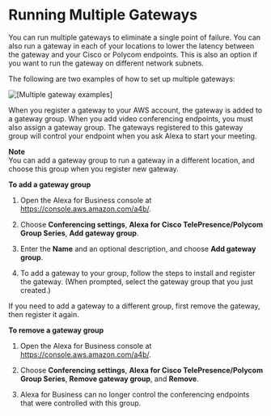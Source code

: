 # Running Multiple Gateways<a name="run-gateways"></a>

You can run multiple gateways to eliminate a single point of failure\. You can also run a gateway in each of your locations to lower the latency between the gateway and your Cisco or Polycom endpoints\. This is also an option if you want to run the gateway on different network subnets\.

The following are two examples of how to set up multiple gateways:

![\[Multiple gateway examples\]](http://docs.aws.amazon.com/a4b/latest/ag/images/multiple-gateways.PNG)

When you register a gateway to your AWS account, the gateway is added to a gateway group\. When you add video conferencing endpoints, you must also assign a gateway group\. The gateways registered to this gateway group will control your endpoint when you ask Alexa to start your meeting\.

**Note**  
You can add a gateway group to run a gateway in a different location, and choose this group when you register new gateway\.

**To add a gateway group**

1. Open the Alexa for Business console at [https://console\.aws\.amazon\.com/a4b/](https://console.aws.amazon.com/a4b/)\.

1. Choose **Conferencing settings**, **Alexa for Cisco TelePresence/Polycom Group Series**, **Add gateway group**\.

1. Enter the **Name** and an optional description, and choose **Add gateway group**\.

1. To add a gateway to your group, follow the steps to install and register the gateway\. \(When prompted, select the gateway group that you just created\.\)

If you need to add a gateway to a different group, first remove the gateway, then register it again\.

**To remove a gateway group**

1. Open the Alexa for Business console at [https://console\.aws\.amazon\.com/a4b/](https://console.aws.amazon.com/a4b/)\.

1. Choose **Conferencing settings**, **Alexa for Cisco TelePresence/Polycom Group Series**, **Remove gateway group**, and **Remove**\.

1. Alexa for Business can no longer control the conferencing endpoints that were controlled with this group\.